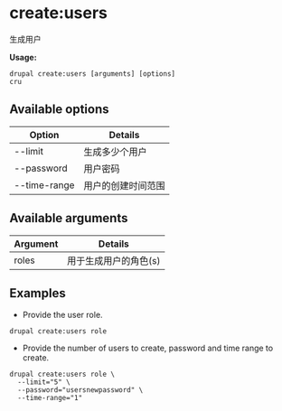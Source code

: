 # create:users
生成用户

**Usage:**
```
drupal create:users [arguments] [options]
cru
```

## Available options
Option | Details
-------|-------------
--limit | 生成多少个用户
--password | 用户密码
--time-range | 用户的创建时间范围

## Available arguments
Argument | Details
---------|-------------
roles | 用于生成用户的角色(s)

## Examples
* Provide the user role.
```
drupal create:users role
```
* Provide the number of users to create, password and time range to create.
```
drupal create:users role \
  --limit="5" \
  --password="usersnewpassword" \
  --time-range="1"
```
